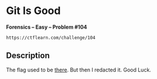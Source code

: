# Git Is Good

**Forensics – Easy – Problem #104**

`https://ctflearn.com/challenge/104`


## Description

The flag used to be [there](./extra/repo.zip). But then I redacted it. Good
Luck.
